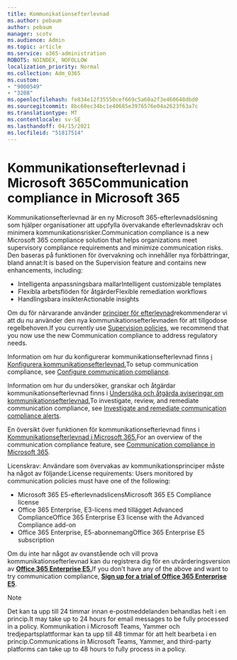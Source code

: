 ```yaml
---
title: Kommunikationsefterlevnad
ms.author: pebaum
author: pebaum
manager: scotv
ms.audience: Admin
ms.topic: article
ms.service: o365-administration
ROBOTS: NOINDEX, NOFOLLOW
localization_priority: Normal
ms.collection: Adm_O365
ms.custom:
- "9000549"
- "3208"
ms.openlocfilehash: fe834e12f35550cef669c5a60a2f3e460648dbd0
ms.sourcegitcommit: 8bc60ec34bc1e40685e3976576e04a2623f63a7c
ms.translationtype: MT
ms.contentlocale: sv-SE
ms.lasthandoff: 04/15/2021
ms.locfileid: "51817514"
---
```

# <a name="communication-compliance-in-microsoft-365"></a><span data-ttu-id="d9225-102">Kommunikationsefterlevnad i Microsoft 365</span><span class="sxs-lookup"><span data-stu-id="d9225-102">Communication compliance in Microsoft 365</span></span>

<span data-ttu-id="d9225-103">Kommunikationsefterlevnad är en ny Microsoft 365-efterlevnadslösning som hjälper organisationer att uppfylla övervakande efterlevnadskrav och minimera kommunikationsrisker.</span><span class="sxs-lookup"><span data-stu-id="d9225-103">Communication compliance is a new Microsoft 365 compliance solution that helps organizations meet supervisory compliance requirements and minimize communication risks.</span></span> <span data-ttu-id="d9225-104">Den baseras på funktionen för övervakning och innehåller nya förbättringar, bland annat:</span><span class="sxs-lookup"><span data-stu-id="d9225-104">It is based on the Supervision feature and contains new enhancements, including:</span></span>

- <span data-ttu-id="d9225-105">Intelligenta anpassningsbara mallar</span><span class="sxs-lookup"><span data-stu-id="d9225-105">Intelligent customizable templates</span></span>
- <span data-ttu-id="d9225-106">Flexibla arbetsflöden för åtgärder</span><span class="sxs-lookup"><span data-stu-id="d9225-106">Flexible remediation workflows</span></span>
- <span data-ttu-id="d9225-107">Handlingsbara insikter</span><span class="sxs-lookup"><span data-stu-id="d9225-107">Actionable insights</span></span>

<span data-ttu-id="d9225-108">Om du för närvarande använder [principer för efterlevnad](https://docs.microsoft.com/microsoft-365/compliance/supervision-policies)rekommenderar vi att du nu använder den nya kommunikationsefterlevnaden för att tillgodose regelbehoven.</span><span class="sxs-lookup"><span data-stu-id="d9225-108">If you currently use [Supervision policies](https://docs.microsoft.com/microsoft-365/compliance/supervision-policies), we recommend that you now use the new Communication compliance to address regulatory needs.</span></span>

<span data-ttu-id="d9225-109">Information om hur du konfigurerar kommunikationsefterlevnad finns [i Konfigurera kommunikationsefterlevnad.](https://docs.microsoft.com/microsoft-365/compliance/communication-compliance-configure)</span><span class="sxs-lookup"><span data-stu-id="d9225-109">To setup communication compliance, see [Configure communication compliance](https://docs.microsoft.com/microsoft-365/compliance/communication-compliance-configure).</span></span>

<span data-ttu-id="d9225-110">Information om hur du undersöker, granskar och åtgärdar kommunikationsefterlevnad finns i [Undersöka och åtgärda aviseringar om kommunikationsefterlevnad.](https://docs.microsoft.com/microsoft-365/compliance/communication-compliance-investigate-remediate)</span><span class="sxs-lookup"><span data-stu-id="d9225-110">To investigate, review, and remediate communication compliance, see [Investigate and remediate communication compliance alerts](https://docs.microsoft.com/microsoft-365/compliance/communication-compliance-investigate-remediate).</span></span>

<span data-ttu-id="d9225-111">En översikt över funktionen för kommunikationsefterlevnad finns i [Kommunikationsefterlevnad i Microsoft 365.](https://docs.microsoft.com/microsoft-365/compliance/communication-compliance)</span><span class="sxs-lookup"><span data-stu-id="d9225-111">For an overview of the communication compliance feature, see [Communication compliance in Microsoft 365](https://docs.microsoft.com/microsoft-365/compliance/communication-compliance).</span></span>

<span data-ttu-id="d9225-112">Licenskrav: Användare som övervakas av kommunikationsprinciper måste ha något av följande:</span><span class="sxs-lookup"><span data-stu-id="d9225-112">License requirements: Users monitored by communication policies must have one of the following:</span></span>

- <span data-ttu-id="d9225-113">Microsoft 365 E5-efterlevnadslicens</span><span class="sxs-lookup"><span data-stu-id="d9225-113">Microsoft 365 E5 Compliance license</span></span>
- <span data-ttu-id="d9225-114">Office 365 Enterprise, E3-licens med tillägget Advanced Compliance</span><span class="sxs-lookup"><span data-stu-id="d9225-114">Office 365 Enterprise E3 license with the Advanced Compliance add-on</span></span>
- <span data-ttu-id="d9225-115">Office 365 Enterprise, E5-abonnemang</span><span class="sxs-lookup"><span data-stu-id="d9225-115">Office 365 Enterprise E5 subscription</span></span>

<span data-ttu-id="d9225-116">Om du inte har något av ovanstående och vill prova kommunikationsefterlevnad kan du registrera dig för en utvärderingsversion av **[Office 365 Enterprise E5.](https://go.microsoft.com/fwlink/p/?LinkID=698279)**</span><span class="sxs-lookup"><span data-stu-id="d9225-116">If you don't have any of the above and want to try communication compliance, **[Sign up for a trial of Office 365 Enterprise E5](https://go.microsoft.com/fwlink/p/?LinkID=698279)**.</span></span>

> [!NOTE]
> <span data-ttu-id="d9225-117">Det kan ta upp till 24 timmar innan e-postmeddelanden behandlas helt i en princip.</span><span class="sxs-lookup"><span data-stu-id="d9225-117">It may take up to 24 hours for email messages to be fully processed in a policy.</span></span> <span data-ttu-id="d9225-118">Kommunikation i Microsoft Teams, Yammer och tredjepartsplattformar kan ta upp till 48 timmar för att helt bearbeta i en princip.</span><span class="sxs-lookup"><span data-stu-id="d9225-118">Communications in Microsoft Teams, Yammer, and third-party platforms can take up to 48 hours to fully process in a policy.</span></span>
